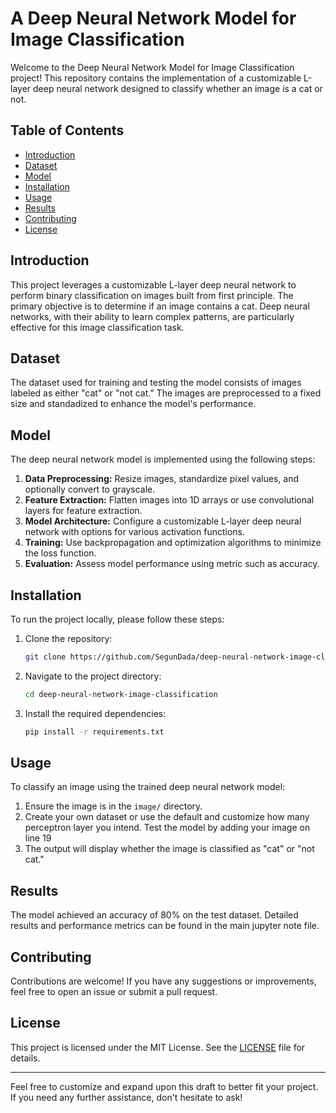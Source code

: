 # A Deep Neural Network Model for Image Classification

Welcome to the Deep Neural Network Model for Image Classification project! This repository contains the implementation of a customizable L-layer deep neural network designed to classify whether an image is a cat or not.

## Table of Contents
- [Introduction](#introduction)
- [Dataset](#dataset)
- [Model](#model)
- [Installation](#installation)
- [Usage](#usage)
- [Results](#results)
- [Contributing](#contributing)
- [License](#license)

## Introduction

This project leverages a customizable L-layer deep neural network to perform binary classification on images built from first principle. The primary objective is to determine if an image contains a cat. Deep neural networks, with their ability to learn complex patterns, are particularly effective for this image classification task.

## Dataset

The dataset used for training and testing the model consists of images labeled as either "cat" or "not cat." The images are preprocessed to a fixed size and standadized to enhance the model's performance.

## Model

The deep neural network model is implemented using the following steps:
1. **Data Preprocessing:** Resize images, standardize pixel values, and optionally convert to grayscale.
2. **Feature Extraction:** Flatten images into 1D arrays or use convolutional layers for feature extraction.
3. **Model Architecture:** Configure a customizable L-layer deep neural network with options for various activation functions.
4. **Training:** Use backpropagation and optimization algorithms to minimize the loss function.
5. **Evaluation:** Assess model performance using metric such as accuracy.

## Installation

To run the project locally, please follow these steps:

1. Clone the repository:
    ```bash
    git clone https://github.com/SegunDada/deep-neural-network-image-classification.git
    ```
2. Navigate to the project directory:
    ```bash
    cd deep-neural-network-image-classification
    ```
3. Install the required dependencies:
    ```bash
    pip install -r requirements.txt
    ```

## Usage

To classify an image using the trained deep neural network model:

1. Ensure the image is in the `image/` directory.
2. Create your own dataset or use the default and customize how many perceptron layer you intend. Test the model by adding your image on line 19
3. The output will display whether the image is classified as "cat" or "not cat."

## Results

The model achieved an accuracy of 80% on the test dataset. Detailed results and performance metrics can be found in the main jupyter note file.

## Contributing

Contributions are welcome! If you have any suggestions or improvements, feel free to open an issue or submit a pull request.

## License

This project is licensed under the MIT License. See the [LICENSE](LICENSE) file for details.

---

Feel free to customize and expand upon this draft to better fit your project. If you need any further assistance, don't hesitate to ask!
